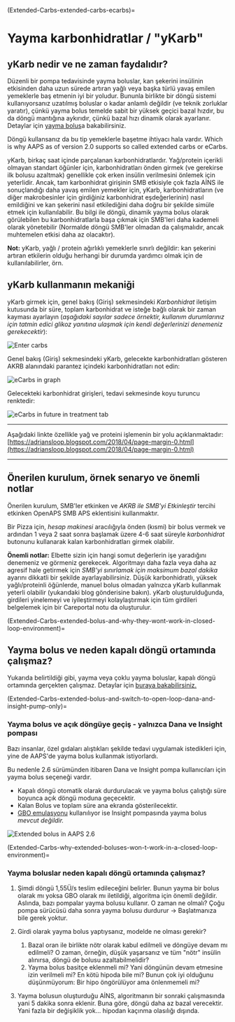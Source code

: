 (Extended-Carbs-extended-carbs-ecarbs)=
# Yayma karbonhidratlar / "yKarb"

## yKarb nedir ve ne zaman faydalıdır?

Düzenli bir pompa tedavisinde yayma boluslar, kan şekerini insülinin etkisinden daha uzun sürede artıran yağlı veya başka türlü yavaş emilen yemeklerle baş etmenin iyi bir yoludur. Bununla birlikte bir döngü sistemi kullanıyorsanız uzatılmış boluslar o kadar anlamlı değildir (ve teknik zorluklar yaratır), çünkü yayma bolus temelde sabit bir yüksek geçici bazal hızdır, bu da döngü mantığına aykırıdır, çünkü bazal hızı dinamik olarak ayarlanır. Detaylar için [yayma bolus](Extended-Carbs-why-extended-boluses-won-t-work-in-a-closed-loop-environment)a bakabilirsiniz.

Döngü kullansanız da bu tip yemeklerle başetme ihtiyacı hala vardır. Which is why AAPS as of version 2.0 supports so called extended carbs or eCarbs.

yKarb, birkaç saat içinde parçalanan karbonhidratlardır. Yağ/protein içerikli olmayan standart öğünler için, karbonhidratları önden girmek (ve gerekirse ilk bolusu azaltmak) genellikle çok erken insülin verilmesini önlemek için yeterlidir.  Ancak, tam karbonhidrat girişinin SMB etkisiyle çok fazla AİNS ile sonuçlandığı daha yavaş emilen yemekler için, yKarb, karbonhidratların (ve diğer makrobesinler için girdiğiniz karbonhidrat eşdeğerlerinin) nasıl emildiğini ve kan şekerini nasıl etkilediğini daha doğru bir şekilde simüle etmek için kullanılabilir. Bu bilgi ile döngü, dinamik yayma bolus olarak görülebilen bu karbonhidratlarla başa çıkmak için SMB'leri daha kademeli olarak yönetebilir (Normalde döngü SMB'ler olmadan da çalışmalıdır, ancak muhtemelen etkisi daha az olacaktır).

**Not:** yKarb, yağlı / protein ağırlıklı yemeklerle sınırlı değildir: kan şekerini artıran etkilerin olduğu herhangi bir durumda yardımcı olmak için de kullanılabilirler, örn.

## yKarb kullanmanın mekaniği

yKarb girmek için, genel bakış (Giriş) sekmesindeki *Karbonhidrat* iletişim kutusunda bir süre, toplam karbonhidrat ve isteğe bağlı olarak bir zaman kayması ayarlayın (*aşağıdaki sayılar sadece örnektir, kullanım durumlarınız için tatmin edici glikoz yanıtına ulaşmak için kendi değerlerinizi denemeniz gerekecektir*):

![Enter carbs](../images/eCarbs_Dialog.png)

Genel bakış (Giriş) sekmesindeki yKarb, gelecekte karbonhidratları gösteren AKRB alanındaki parantez içindeki karbonhidratları not edin:

![eCarbs in graph](../images/eCarbs_Graph.png)

Gelecekteki karbonhidrat girişleri, tedavi sekmesinde koyu turuncu renktedir:

![eCarbs in future in treatment tab](../images/eCarbs_Treatment.png)

______________________________________________________________________

Aşağıdaki linkte özellikle yağ ve proteini işlemenin bir yolu açıklanmaktadır: [https://adriansloop.blogspot.com/2018/04/page-margin-0.html](https://adriansloop.blogspot.com/2018/04/page-margin-0.html)

______________________________________________________________________

## Önerilen kurulum, örnek senaryo ve önemli notlar

Önerilen kurulum, SMB'ler etkinken ve *AKRB ile SMB'yi Etkinleştir* tercihi etkinken OpenAPS SMB APS eklentisini kullanmaktır.

Bir Pizza için, *hesap makinesi* aracılığıyla önden (kısmi) bir bolus vermek ve ardından 1 veya 2 saat sonra başlamak üzere 4-6 saat süreyle *karbonhidrat* butonunu kullanarak kalan karbonhidratları girmek olabilir.

**Önemli notlar:** Elbette sizin için hangi somut değerlerin işe yaradığını denemeniz ve görmeniz gerekecek. Algoritmayı daha fazla veya daha az agresif hale getirmek için *SMB'yi sınırlamak için maksimum bazal dakika* ayarını dikkatli bir şekilde ayarlayabilirsiniz. Düşük karbonhidratlı, yüksek yağlı/proteinli öğünlerde, manuel bolus olmadan yalnızca yKarb kullanmak yeterli olabilir (yukarıdaki blog gönderisine bakın). yKarb oluşturulduğunda, girdileri yinelemeyi ve iyileştirmeyi kolaylaştırmak için tüm girdileri belgelemek için bir Careportal notu da oluşturulur.

(Extended-Carbs-extended-bolus-and-why-they-wont-work-in-closed-loop-environment)=
## Yayma bolus ve neden kapalı döngü ortamında çalışmaz?

Yukarıda belirtildiği gibi, yayma veya çoklu yayma boluslar, kapalı döngü ortamında gerçekten çalışmaz. Detaylar için [buraya bakabilirsiniz.](Extended-Carbs-why-extended-boluses-won-t-work-in-a-closed-loop-environment)

(Extended-Carbs-extended-bolus-and-switch-to-open-loop-dana-and-insight-pump-only)=
### Yayma bolus ve açık döngüye geçiş - yalnızca Dana ve Insight pompası

Bazı insanlar, özel gıdaları alıştıkları şekilde tedavi uygulamak istedikleri için, yine de AAPS'de yayma bolus kullanmak istiyorlardı.

Bu nedenle 2.6 sürümünden itibaren Dana ve Insight pompa kullanıcıları için yayma bolus seçeneği vardır.

- Kapalı döngü otomatik olarak durdurulacak ve yayma bolus çalıştığı süre boyunca açık döngü moduna geçecektir.
- Kalan Bolus ve toplam süre ana ekranda gösterilecektir.
- [GBO emulasyonu](Accu-Chek-Insight-Pump-settings-in-aaps) kullanılıyor ise Insight pompasında yayma bolus *mevcut değildir.*

![Extended bolus in AAPS 2.6](../images/ExtendedBolus2_6.png)

(Extended-Carbs-why-extended-boluses-won-t-work-in-a-closed-loop-environment)=
### Yayma boluslar neden kapalı döngü ortamında çalışmaz?

1. Şimdi döngü 1,55Ü/s teslim edileceğini belirler. Bunun yayma bir bolus olarak mı yoksa GBO olarak mı iletildiği, algoritma için önemli değildir. Aslında, bazı pompalar yayma bolusu kullanır. O zaman ne olmalı? Çoğu pompa sürücüsü daha sonra yayma bolusu durdurur -> Başlatmanıza bile gerek yoktur.

2. Girdi olarak yayma bolus yaptıysanız, modelde ne olması gerekir?

   1. Bazal oran ile birlikte nötr olarak kabul edilmeli ve döngüye devam mı edilmeli? O zaman, örneğin, düşük yaşarsanız ve tüm "nötr" insülin alınırsa, döngü de bolusu azaltabilmelidir?
   2. Yayma bolus basitçe eklenmeli mi? Yani döngünün devam etmesine izin verilmeli mi? En kötü hipoda bile mi? Bunun çok iyi olduğunu düşünmüyorum: Bir hipo öngörülüyor ama önlenmemeli mi?

3. Yayma bolusun oluşturduğu AİNS, algoritmanın bir sonraki çalışmasında yani 5 dakika sonra eklenir. Buna göre, döngü daha az bazal verecektir. Yani fazla bir değişiklik yok... hipodan kaçınma olasılığı dışında.
